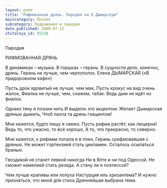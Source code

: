 ```yaml
---
layout: poem
title: "Рифмованная дрянь. Пародия на Е.Дымарскую"
maincategory: Поэзия
subcategory: Подражания и пародии
date_published: 2009-07-12
chitalnya_id: 95218
---
```




Пародия

РИФМОВАННАЯ ДРЯНЬ

В динамиках – музыка.  В горшках – герань.
В сущности дело, конечно, дрянь.
Герань не лучше, чем чертополох.
Елена ДЫМАРСКАЯ
(«В придорожном кафе»)

Пусть дрок ядовитый не лучше, чем мак,
Пусть крокус на вид очень жалок,
Фиалка не лучше, чем, скажем, табак:
Ведь дым не идёт из фиалок.

Однако тяну я поэзии нить
И выделю это акцентом:
Желает Дымарская дрянью дымить,
Чтоб пахла та дрянь гиацинтом!

Мне кажется, будто пишу я свежо.
Пусть рифма растёт, как люцерна!
Ведь то, что ужасно, то всё хорошо,
А то, что прекрасно, то скверно.

Мне кажется, к рифмам попала я в плен,
Герань срифмовавшая с дрянью.
Не может гортензией стать цикламен.
Осталось осыпаться бранью.

Гвоздикой не станет левкой никогда
Ни в Ялте и ни под Одессой.
Не сможет камелией стать резеда.
А стану ли я поэтессой?

Чем лучше крапивы или лопуха
Настурция иль хризантема?
И нужно признаться, что мной для стиха
Дряннейшая выбрана тема.






